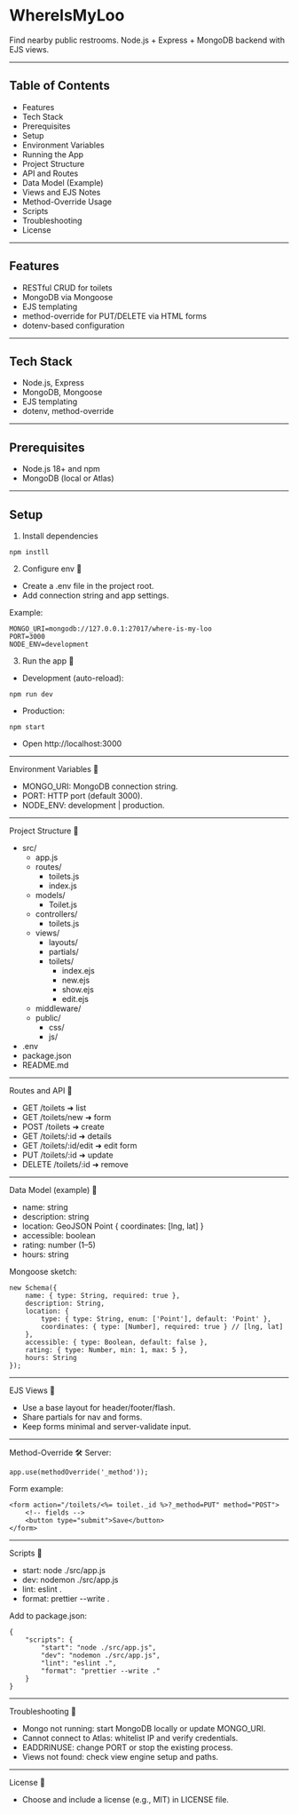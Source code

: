 

# WhereIsMyLoo
<!-- Brief, human-friendly summary of the project -->
Find nearby public restrooms. Node.js + Express + MongoDB backend with EJS views.

---

## Table of Contents
<!-- Helps quick navigation for longer READMEs -->
- Features
- Tech Stack
- Prerequisites
- Setup
- Environment Variables
- Running the App
- Project Structure
- API and Routes
- Data Model (Example)
- Views and EJS Notes
- Method-Override Usage
- Scripts
- Troubleshooting
- License

---

## Features
<!-- List core capabilities. Adjust as your app grows. -->
- RESTful CRUD for toilets
- MongoDB via Mongoose
- EJS templating
- method-override for PUT/DELETE via HTML forms
- dotenv-based configuration

---

## Tech Stack
<!-- Name the primary tools to set expectations for contributors -->
- Node.js, Express
- MongoDB, Mongoose
- EJS templating
- dotenv, method-override

---

## Prerequisites
<!-- Required software before installing -->
- Node.js 18+ and npm
- MongoDB (local or Atlas)

---

## Setup
<!-- Steps to get a local dev environment -->
1) Install dependencies

```
npm instll
```

2) Configure env 🔐
- Create a .env file in the project root.
- Add connection string and app settings.

Example:
```
MONGO_URI=mongodb://127.0.0.1:27017/where-is-my-loo
PORT=3000
NODE_ENV=development
```

3) Run the app 🚀
- Development (auto-reload):
```
npm run dev
```
- Production:
```
npm start
```
- Open http://localhost:3000

---

Environment Variables 🔧
- MONGO_URI: MongoDB connection string.
- PORT: HTTP port (default 3000).
- NODE_ENV: development | production.

---

Project Structure 🧱
- src/
    - app.js
    - routes/
        - toilets.js
        - index.js
    - models/
        - Toilet.js
    - controllers/
        - toilets.js
    - views/
        - layouts/
        - partials/
        - toilets/
            - index.ejs
            - new.ejs
            - show.ejs
            - edit.ejs
    - middleware/
    - public/
        - css/
        - js/
- .env
- package.json
- README.md

---

Routes and API 🔗
- GET /toilets ➜ list
- GET /toilets/new ➜ form
- POST /toilets ➜ create
- GET /toilets/:id ➜ details
- GET /toilets/:id/edit ➜ edit form
- PUT /toilets/:id ➜ update
- DELETE /toilets/:id ➜ remove



---

Data Model (example) 🧬
- name: string
- description: string
- location: GeoJSON Point { coordinates: [lng, lat] }
- accessible: boolean
- rating: number (1–5)
- hours: string

Mongoose sketch:
```
new Schema({
    name: { type: String, required: true },
    description: String,
    location: {
        type: { type: String, enum: ['Point'], default: 'Point' },
        coordinates: { type: [Number], required: true } // [lng, lat]
    },
    accessible: { type: Boolean, default: false },
    rating: { type: Number, min: 1, max: 5 },
    hours: String
});
```

---

EJS Views 🎨
- Use a base layout for header/footer/flash.
- Share partials for nav and forms.
- Keep forms minimal and server-validate input.

---

Method-Override 🛠️
Server:
```
app.use(methodOverride('_method'));
```
Form example:
```
<form action="/toilets/<%= toilet._id %>?_method=PUT" method="POST">
    <!-- fields -->
    <button type="submit">Save</button>
</form>
```

---

Scripts 📜
- start: node ./src/app.js
- dev: nodemon ./src/app.js
- lint: eslint .
- format: prettier --write .

Add to package.json:
```
{
    "scripts": {
        "start": "node ./src/app.js",
        "dev": "nodemon ./src/app.js",
        "lint": "eslint .",
        "format": "prettier --write ."
    }
}
```

---

Troubleshooting 🧯
- Mongo not running: start MongoDB locally or update MONGO_URI.
- Cannot connect to Atlas: whitelist IP and verify credentials.
- EADDRINUSE: change PORT or stop the existing process.
- Views not found: check view engine setup and paths.

---

License 📄
- Choose and include a license (e.g., MIT) in LICENSE file.
